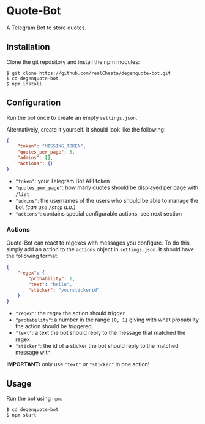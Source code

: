 # Quote-Bot

A Telegram Bot to store quotes.

## Installation

Clone the git repository and install the npm modules:

```shell
$ git clone https://github.com/realChesta/degenquote-bot.git
$ cd degenquote-bot
$ npm install
```

## Configuration

Run the bot once to create an empty `settings.json`. 

Alternatively, create it yourself. It should look like the following:

```json
{
    "token": "MISSING_TOKEN",
    "quotes_per_page": 5,
    "admins": [],
    "actions": {}
}
```

* `"token"`: your Telegram Bot API token
* `"quotes_per_page"`: how many quotes should be displayed per page with `/list`
* `"admins"`: the usernames of the users who should be able to manage the bot *(can use `/stop` a.o.)*
* `"actions"`: contains special configurable actions, see next section

### Actions

Quote-Bot can react to regexes with messages you configure. To do this, simply add an action to the `actions` object in `settings.json`. It should have the following format:

```json
{
    "regex": {
        "probability": 1,
        "text": "hello",
        "sticker": "yourstickerid"
    }
}
```

* `"regex"`: the regex the action should trigger
* `"probability"`: a number in the range `[0, 1]` giving with what probability the action should be triggered
* `"text"`: a text the bot should reply to the message that matched the regex
* `"sticker"`: the id of a sticker the bot should reply to the matched message with

**IMPORTANT:** only use `"text"` *or* `"sticker"` in one action!

## Usage

Run the bot using `npm`:

```shell
$ cd degenquote-bot
$ npm start
```
